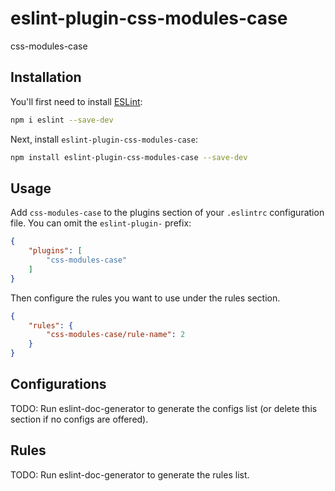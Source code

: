 # eslint-plugin-css-modules-case

css-modules-case

## Installation

You'll first need to install [ESLint](https://eslint.org/):

```sh
npm i eslint --save-dev
```

Next, install `eslint-plugin-css-modules-case`:

```sh
npm install eslint-plugin-css-modules-case --save-dev
```

## Usage

Add `css-modules-case` to the plugins section of your `.eslintrc` configuration file. You can omit the `eslint-plugin-` prefix:

```json
{
    "plugins": [
        "css-modules-case"
    ]
}
```


Then configure the rules you want to use under the rules section.

```json
{
    "rules": {
        "css-modules-case/rule-name": 2
    }
}
```



## Configurations

<!-- begin auto-generated configs list -->
TODO: Run eslint-doc-generator to generate the configs list (or delete this section if no configs are offered).
<!-- end auto-generated configs list -->



## Rules

<!-- begin auto-generated rules list -->
TODO: Run eslint-doc-generator to generate the rules list.
<!-- end auto-generated rules list -->


